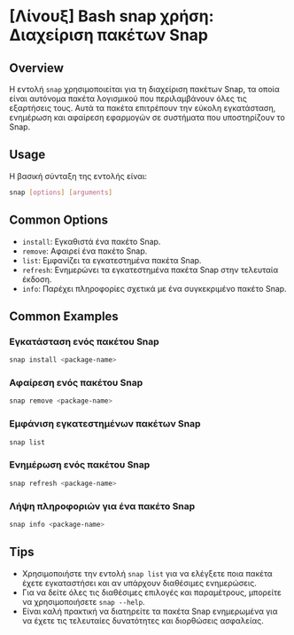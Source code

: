 # [Λίνουξ] Bash snap χρήση: Διαχείριση πακέτων Snap

## Overview
Η εντολή `snap` χρησιμοποιείται για τη διαχείριση πακέτων Snap, τα οποία είναι αυτόνομα πακέτα λογισμικού που περιλαμβάνουν όλες τις εξαρτήσεις τους. Αυτά τα πακέτα επιτρέπουν την εύκολη εγκατάσταση, ενημέρωση και αφαίρεση εφαρμογών σε συστήματα που υποστηρίζουν το Snap.

## Usage
Η βασική σύνταξη της εντολής είναι:

```bash
snap [options] [arguments]
```

## Common Options
- `install`: Εγκαθιστά ένα πακέτο Snap.
- `remove`: Αφαιρεί ένα πακέτο Snap.
- `list`: Εμφανίζει τα εγκατεστημένα πακέτα Snap.
- `refresh`: Ενημερώνει τα εγκατεστημένα πακέτα Snap στην τελευταία έκδοση.
- `info`: Παρέχει πληροφορίες σχετικά με ένα συγκεκριμένο πακέτο Snap.

## Common Examples
### Εγκατάσταση ενός πακέτου Snap
```bash
snap install <package-name>
```

### Αφαίρεση ενός πακέτου Snap
```bash
snap remove <package-name>
```

### Εμφάνιση εγκατεστημένων πακέτων Snap
```bash
snap list
```

### Ενημέρωση ενός πακέτου Snap
```bash
snap refresh <package-name>
```

### Λήψη πληροφοριών για ένα πακέτο Snap
```bash
snap info <package-name>
```

## Tips
- Χρησιμοποιήστε την εντολή `snap list` για να ελέγξετε ποια πακέτα έχετε εγκαταστήσει και αν υπάρχουν διαθέσιμες ενημερώσεις.
- Για να δείτε όλες τις διαθέσιμες επιλογές και παραμέτρους, μπορείτε να χρησιμοποιήσετε `snap --help`.
- Είναι καλή πρακτική να διατηρείτε τα πακέτα Snap ενημερωμένα για να έχετε τις τελευταίες δυνατότητες και διορθώσεις ασφαλείας.